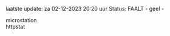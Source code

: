 laatste update: 
za 02-12-2023 20:20   uur 
Status: FAALT - geel - 
<div class="service Y">microstation</div><div class="service G">httpstat</div>